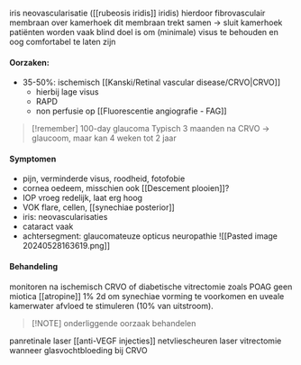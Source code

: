 iris neovascularisatie ([[rubeosis iridis]] iridis)
hierdoor fibrovasculair membraan over kamerhoek
dit membraan trekt samen -> sluit kamerhoek
patiënten worden vaak blind
doel is om (minimale) visus te behouden en oog comfortabel te laten zijn
#### Oorzaken:
- 35-50%: ischemisch [[Kanski/Retinal vascular disease/CRVO|CRVO]]
	- hierbij lage visus
	- RAPD
	- non perfusie op [[Fluorescentie angiografie - FAG]]

> [!remember] 100-day glaucoma
> Typisch 3 maanden na CRVO -> glaucoom, maar kan 4 weken tot 2 jaar

#### Symptomen
- pijn, verminderde visus, roodheid, fotofobie
- cornea oedeem, misschien ook [[Descement plooien]]?
- IOP vroeg redelijk, laat erg hoog
- VOK flare, cellen, [[synechiae posterior]] 
- iris: neovascularisaties
- cataract vaak
- achtersegment: glaucomateuze opticus neuropathie
![[Pasted image 20240528163619.png]]
#### Behandeling
monitoren na ischemisch CRVO of diabetische vitrectomie
zoals POAG
geen miotica
[[atropine]] 1% 2d om synechiae vorming te voorkomen en uveale kamerwater afvloed te stimuleren (10% van uitstroom).

> [!NOTE] onderliggende oorzaak behandelen

panretinale laser
[[anti-VEGF injecties]]
netvliescheuren laser
vitrectomie wanneer glasvochtbloeding bij CRVO